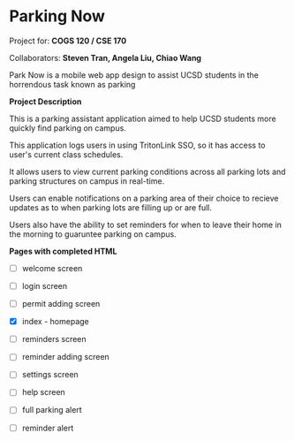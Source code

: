 # Parking Now

Project for: **COGS 120 / CSE 170**

Collaborators: **Steven Tran, Angela Liu, Chiao Wang**

Park Now is a mobile web app design to assist UCSD students in the horrendous task known as parking

**Project Description**

This is a parking assistant application aimed to help UCSD students more quickly find 
parking on campus.

This application logs users in using TritonLink SSO, so it has access to user's 
current class schedules.

It allows users to view current parking conditions across all parking lots and 
parking structures on campus in real-time.

Users can enable notifications on a parking area of their choice to recieve updates
as to when parking lots are filling up or are full. 

Users also have the ability to set reminders for when to leave their home in the 
morning to guaruntee parking on campus. 

**Pages with completed HTML**

* [ ] welcome screen
* [ ] login screen
* [ ] permit adding screen
* [x] index - homepage
* [ ] reminders screen
* [ ] reminder adding screen
* [ ] settings screen
* [ ] help screen
* [ ] full parking alert
* [ ] reminder alert


